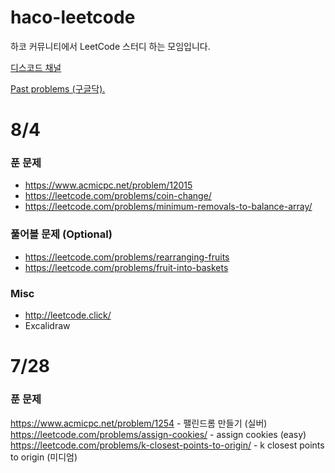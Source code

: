 # haco-leetcode

하코 커뮤니티에서 LeetCode 스터디 하는 모임입니다.

[디스코드 채널](https://discord.com/channels/1043217271901925386/1343162153623879730)

[Past problems (구글닥).](https://docs.google.com/spreadsheets/d/1xBbdRK63r4j0TBRjWU9qS4NVHbrE3yg8pdTXb4bciz0/)

# 8/4

### 푼 문제

* https://www.acmicpc.net/problem/12015 
* https://leetcode.com/problems/coin-change/
* https://leetcode.com/problems/minimum-removals-to-balance-array/

### 풀어볼 문제 (Optional)

* https://leetcode.com/problems/rearranging-fruits
* https://leetcode.com/problems/fruit-into-baskets

### Misc

* http://leetcode.click/
* Excalidraw

# 7/28 

### 푼 문제

https://www.acmicpc.net/problem/1254 - 팰린드롬 만들기 (실버)
https://leetcode.com/problems/assign-cookies/ - assign cookies (easy)
https://leetcode.com/problems/k-closest-points-to-origin/ - k closest points to origin (미디엄)
